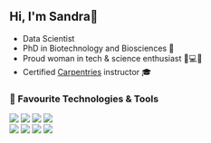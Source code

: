 ## Hi, I'm Sandra👋

- Data Scientist
- PhD in Biotechnology and Biosciences 🔭
- Proud woman in tech & science enthusiast  :woman::computer::page_with_curl:
- Certified [Carpentries](https://carpentries.org/) instructor :mortar_board:


### 🔧 Favourite Technologies & Tools
![](https://img.shields.io/badge/OS-Linux-informational?style=flat&logo=linux&logoColor=white&color=2bbc8a)
![](https://img.shields.io/badge/Code-Python-informational?style=flat&logo=python&logoColor=white&color=2bbc8a)
![](https://img.shields.io/badge/Code-R-informational?style=flat&logo=R&logoColor=white&color=2bbc8a)
![](https://img.shields.io/badge/Shell-Bash-informational?style=flat&logo=gnu-bash&logoColor=white&color=2bbc8a) \
![](https://img.shields.io/badge/Tool-Github-informational?style=flat&logo=github&logoColor=white&color=2bbc8a)
![](https://img.shields.io/badge/Tool-Snakemake-informational?style=flat&logo=snakemake&logoColor=white&color=2bbc8a)
![](https://img.shields.io/badge/Tool-Jekyll-informational?style=flat&logo=jekyll&logoColor=white&color=2bbc8a)
![](https://img.shields.io/badge/Tool-Netlify-informational?style=flat&logo=netlify&logoColor=white&color=2bbc8a)


<!--
**sandragodinhosilva/sandragodinhosilva** is a ✨ _special_ ✨ repository because its `README.md` (this file) appears on your GitHub profile.

